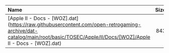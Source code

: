 |Name|Size|
|:---|---:|
|[Apple II - Docs - [WOZ].dat](https://raw.githubusercontent.com/open-retrogaming-archive/dat-catalog/main/root/basic/TOSEC/Apple/II/Docs/[WOZ]/Apple II - Docs - [WOZ].dat)|843|
